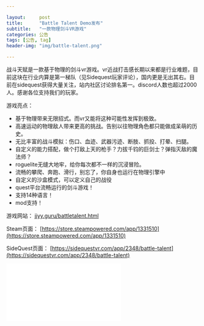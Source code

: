 ```yaml
---

layout:     post
title:      "Battle Talent Demo发布"
subtitle:   "一款物理剑斗VR游戏"
categories: 公告
tags: [公告, tag]
header-img: "img/battle-talent.png"

---
```


战斗天赋是一款基于物理的剑斗vr游戏。vr近战打击感长期以来都是行业难题，目前这块在行业内算是第一梯队（见Sidequest玩家评论），国内更是无出其右。目前在sidequest获得大量关注，站内社区讨论排名第一。discord人数也超过2000人。感谢各位支持我们的玩家。

游戏亮点：

* 基于物理带来无限招式。而vr又能将这种可能性发挥到极致。
* 高速运动的物理敌人带来更高的挑战。告别以往物理角色都只能做成呆萌的历史。
* 无比丰富的战斗模拟：伤口、血迹、武器污迹、断肢、抓投、打晕、扫腿。
* 自定义的能力搭配，做个打敌上天的枪手？力拔千钧的巨剑士？弹指灭敌的魔法师？
* roguelite无缝大地牢，给你每次都不一样的沉浸冒险。
* 流畅的攀爬、奔跑、滑行，别忘了，你自身也运行在物理引擎中
* 自定义的沙盒模式，可以定义自己的战役
* quest平台流畅运行的剑斗游戏！
* 支持14种语言！
* mod支持！




游戏网站：
[jjyy.guru/battletalent.html](jjyy.guru/battletalent.html)

Steam页面：
[https://store.steampowered.com/app/1331510](https://store.steampowered.com/app/1331510)

SideQuest页面：
[https://sidequestvr.com/app/2348/battle-talent](https://sidequestvr.com/app/2348/battle-talent)


<iframe src="//player.bilibili.com/player.html?aid=885709401&bvid=BV1zK4y1L7rw&cid=269735668&page=1" scrolling="no" border="0" frameborder="no" framespacing="0" allowfullscreen="true"> </iframe>





